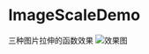 ImageScaleDemo
==============

三种图片拉伸的函数效果
![效果图](https://dl.dropboxusercontent.com/u/57455286/github/common/ImageScaleDemo.png)
